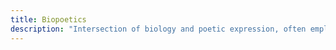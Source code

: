 ```yaml
---
title: Biopoetics
description: "Intersection of biology and poetic expression, often employing biological metaphors or mechanisms to create or analyze literary works"
---
```


